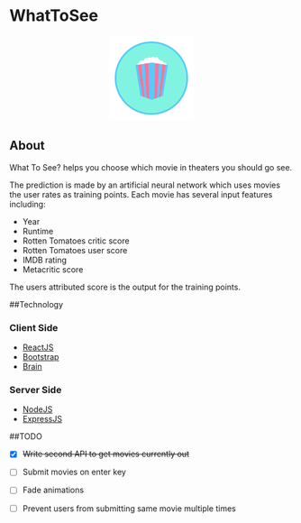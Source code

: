 # WhatToSee

<p align="center"><img src="public/images/logo.png" height="150"/></p>

## About

What To See? helps you choose which movie in theaters you should go see. 

The prediction is made by an artificial neural network which uses movies the user rates as training points. Each movie has several input features including: 

* Year
* Runtime
* Rotten Tomatoes critic score
* Rotten Tomatoes user score
* IMDB rating
* Metacritic score

The users attributed score is the output for the training points. 

##Technology

### Client Side

* [ReactJS](https://facebook.github.io/react/)
* [Bootstrap](http://getbootstrap.com/)
* [Brain](https://github.com/harthur/brain)

### Server Side

* [NodeJS](https://nodejs.org/en/)
* [ExpressJS](http://expressjs.com/)

##TODO 

- [X] ~~Write second API to get movies currently out~~
- [ ] Submit movies on enter key 
- [ ] Fade animations
- [ ] Prevent users from submitting same movie multiple times

